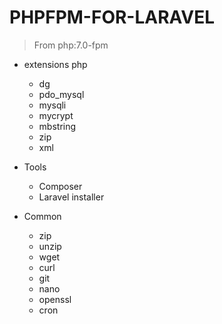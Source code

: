 # PHPFPM-FOR-LARAVEL

>   From php:7.0-fpm

+   extensions php
    +   dg
    +   pdo_mysql
    +   mysqli
    +   mycrypt
    +   mbstring
    +   zip
    +   xml
    
+ Tools
    +   Composer
    +   Laravel installer
    
+ Common
    +   zip
    +   unzip
    +   wget
    +   curl
    +   git
    +   nano
    +   openssl
    +   cron
    



